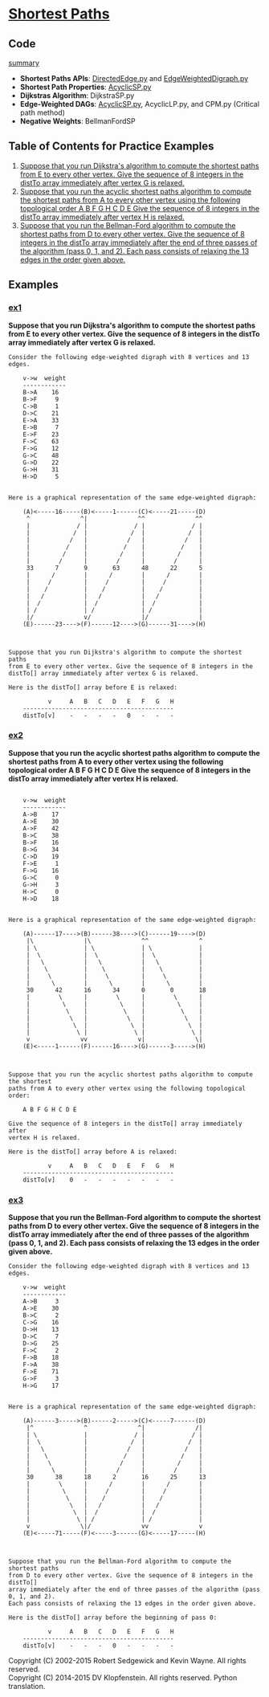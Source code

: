 # [Shortest Paths](http://algs4.cs.princeton.edu/44sp)

## Code     
[summary](README_analysis_summary.md#single-source-shortest-paths-implementations)
  * **Shortest Paths APIs**:
    [DirectedEdge.py](../py/AlgsSedgewickWayne/DirectedEdge.py) and
    [EdgeWeightedDigraph.py](../py/AlgsSedgewickWayne/EdgeWeightedDigraph.py)    
  * **Shortest Path Properties**:
    [AcyclicSP.py](../py/AlgsSedgewickWayne/AcyclicSP.py)
  * **Dijkstras Algorithm**:
    DijkstraSP.py
  * **Edge-Weighted DAGs**:
    [AcyclicSP.py](../py/AlgsSedgewickWayne/AcyclicSP.py),
    AcyclicLP.py, and
    CPM.py (Critical path method)
  * **Negative Weights**: BellmanFordSP

## Table of Contents for Practice Examples
  1. [Suppose that you run Dijkstra's algorithm to compute the shortest paths
from E to every other vertex. Give the sequence of 8 integers in the
distTo array immediately after vertex G is relaxed.](#ex1)    
  2. [Suppose that you run the acyclic shortest paths algorithm to compute the shortest
paths from A to every other vertex using the following topological order A B F G H C D E 
Give the sequence of 8 integers in the distTo array immediately after
vertex H is relaxed.](#ex2)    
  3. [Suppose that you run the Bellman-Ford algorithm to compute the shortest paths
from D to every other vertex. Give the sequence of 8 integers in the distTo
array immediately after the end of three passes of the algorithm (pass 0, 1, and 2).
Each pass consists of relaxing the 13 edges in the order given above.](#ex3)    

## Examples 
### [ex1](#table-of-contents-for-examples)    
**Suppose that you run Dijkstra's algorithm to compute the shortest paths
from E to every other vertex. Give the sequence of 8 integers in the
distTo array immediately after vertex G is relaxed.**    
```
Consider the following edge-weighted digraph with 8 vertices and 13 edges.

    v->w  weight
    ------------
    B->A    16
    B->F     9
    C->B     1
    D->C    21
    E->A    33
    E->B     7
    E->F    23
    F->C    63
    F->G    12
    G->C    48
    G->D    22
    G->H    31
    H->D     5


Here is a graphical representation of the same edge-weighted digraph:

    (A)<-----16-----(B)<-----1------(C)<-----21-----(D) 
     ^              ^|              ^^              ^^  
     |             / |             / |             / |  
     |            /  |            /  |            /  |  
     |           /   |           /   |           /   |  
     |          /    |          /    |          /    |  
     |         /     |         /     |         /     |  
     |        /      |        /      |        /      |  
     33      7       9       63      48      22      5  
     |      /        |      /        |      /        |  
     |     /         |     /         |     /         |  
     |    /          |    /          |    /          |  
     |   /           |   /           |   /           |  
     |  /            |  /            |  /            |  
     | /             | /             | /             |  
     |/              v/              |/              |  
    (E)------23---->(F)------12---->(G)------31---->(H) 



Suppose that you run Dijkstra's algorithm to compute the shortest paths
from E to every other vertex. Give the sequence of 8 integers in the
distTo[] array immediately after vertex G is relaxed.

Here is the distTo[] array before E is relaxed:

           v     A   B   C   D   E   F   G   H 
    ------------------------------------------
    distTo[v]    -   -   -   -   0   -   -   - 
```

### [ex2](#table-of-contents-for-examples)    
**Suppose that you run the acyclic shortest paths algorithm to compute the shortest
paths from A to every other vertex using the following topological order A B F G H C D E 
Give the sequence of 8 integers in the distTo array immediately after
vertex H is relaxed.**
```Consider the following edge-weighted DAG with 8 vertices and 13 edges.

    v->w  weight
    ------------
    A->B    17
    A->E    30
    A->F    42
    B->C    38
    B->F    16
    B->G    34
    C->D    19
    F->E     1
    F->G    16
    G->C     0
    G->H     3
    H->C     0
    H->D    18


Here is a graphical representation of the same edge-weighted digraph:

    (A)------17---->(B)------38---->(C)------19---->(D) 
     |\              |\              ^^              ^  
     | \             | \             | \             |  
     |  \            |  \            |  \            |  
     |   \           |   \           |   \           |  
     |    \          |    \          |    \          |  
     |     \         |     \         |     \         |  
     |      \        |      \        |      \        |  
     30      42      16      34      0       0       18 
     |        \      |        \      |        \      |  
     |         \     |         \     |         \     |  
     |          \    |          \    |          \    |  
     |           \   |           \   |           \   |  
     |            \  |            \  |            \  |  
     |             \ |             \ |             \ |  
     v              vv              v|              \|  
    (E)<-----1------(F)------16---->(G)------3----->(H) 



Suppose that you run the acyclic shortest paths algorithm to compute the shortest
paths from A to every other vertex using the following topological order:

    A B F G H C D E 

Give the sequence of 8 integers in the distTo[] array immediately after
vertex H is relaxed.

Here is the distTo[] array before A is relaxed:

           v     A   B   C   D   E   F   G   H 
    ------------------------------------------
    distTo[v]    0   -   -   -   -   -   -   - 
```

### [ex3](#table-of-contents-for-examples)    
**Suppose that you run the Bellman-Ford algorithm to compute the shortest paths
from D to every other vertex. Give the sequence of 8 integers in the distTo
array immediately after the end of three passes of the algorithm (pass 0, 1, and 2).
Each pass consists of relaxing the 13 edges in the order given above.**
```
Consider the following edge-weighted digraph with 8 vertices and 13 edges.

    v->w  weight
    ------------
    A->B     3
    A->E    30
    B->C     2
    C->G    16
    D->H    13
    D->C     7
    D->G    25
    F->C     2
    F->B    18
    F->A    38
    F->E    71
    G->F     3
    H->G    17


Here is a graphical representation of the same edge-weighted digraph:

    (A)------3----->(B)------2----->(C)<-----7------(D) 
     |^              ^              ^|              /|  
     | \             |             / |             / |  
     |  \            |            /  |            /  |  
     |   \           |           /   |           /   |  
     |    \          |          /    |          /    |  
     |     \         |         /     |         /     |  
     |      \        |        /      |        /      |  
     30      38      18      2       16      25      13 
     |        \      |      /        |      /        |  
     |         \     |     /         |     /         |  
     |          \    |    /          |    /          |  
     |           \   |   /           |   /           |  
     |            \  |  /            |  /            |  
     |             \ | /             | /             |  
     v              \|/              vv              v  
    (E)<-----71-----(F)<-----3------(G)<-----17-----(H) 



Suppose that you run the Bellman-Ford algorithm to compute the shortest paths
from D to every other vertex. Give the sequence of 8 integers in the distTo[]
array immediately after the end of three passes of the algorithm (pass 0, 1, and 2).
Each pass consists of relaxing the 13 edges in the order given above.

Here is the distTo[] array before the beginning of pass 0:

           v     A   B   C   D   E   F   G   H 
    ------------------------------------------
    distTo[v]    -   -   -   0   -   -   -   - 
```

Copyright (C) 2002-2015 Robert Sedgewick and Kevin Wayne.  All rights reserved.    
Copyright (C) 2014-2015 DV Klopfenstein. All rights reserved. Python translation.    
